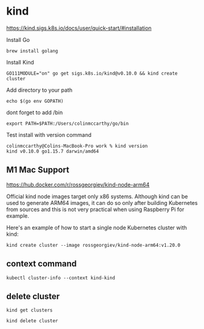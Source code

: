 # kind

https://kind.sigs.k8s.io/docs/user/quick-start/#installation

Install Go
```
brew install golang
```

Install Kind
```
GO111MODULE="on" go get sigs.k8s.io/kind@v0.10.0 && kind create cluster
```

Add directory to your path
```
echo $(go env GOPATH)
```

dont forget to add /bin
```
export PATH=$PATH:/Users/colinmccarthy/go/bin
```

Test install with version command
```
colinmccarthy@Colins-MacBook-Pro work % kind version
kind v0.10.0 go1.15.7 darwin/amd64
```

## M1 Mac Support

https://hub.docker.com/r/rossgeorgiev/kind-node-arm64


Official kind node images target only x86 systems. Although kind can be used to generate ARM64 images, 
it can do so only after building Kubernetes from sources and this is not very practical when using Raspberry Pi for example.

Here's an example of how to start a single node Kubernetes cluster with kind:

```
kind create cluster --image rossgeorgiev/kind-node-arm64:v1.20.0
```

## context command

```
kubectl cluster-info --context kind-kind
```


## delete cluster

```
kind get clusters

kind delete cluster
```

